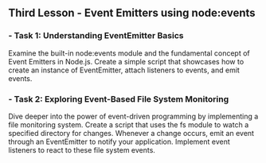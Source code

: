 ## Third Lesson - Event Emitters using node:events

### - Task 1: Understanding EventEmitter Basics
Examine the built-in node:events module and the fundamental concept of Event Emitters in Node.js. Create a simple script that showcases how to create an instance of EventEmitter, attach listeners to events, and emit events.

### - Task 2: Exploring Event-Based File System Monitoring
Dive deeper into the power of event-driven programming by implementing a file monitoring system. Create a script that uses the fs module to watch a specified directory for changes. Whenever a change occurs, emit an event through an EventEmitter to notify your application. Implement event listeners to react to these file system events.